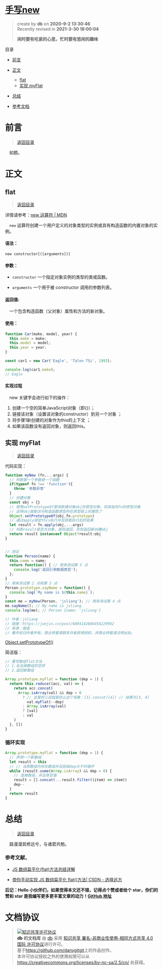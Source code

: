 # [手写new](https://github.com/danygitgit/document-library)

> create by **db** on **2020-9-2 13:30:46**  
> Recently revised in **2021-3-30 18:00:04**
>
> **闲时要有吃紧的心思，忙时要有悠闲的趣味**

<a id="catalog">目录</a>

- [前言](#preface)
- [正文](#main-body)

  - [flat](#chapter-1)
  - [实现 myFlat](#chapter-2)

- [总结](#summary)

- [参考文档](#reference-documents)

# <a  id="preface">前言</a>

> [返回目录](#catalog)

&emsp;如题。

# <a  id="main-body">正文</a>

## <a  id="chapter-1">flat</a>

> [返回目录](#catalog)

详情请参考：[new 运算符 | MDN](https://developer.mozilla.org/zh-CN/docs/Web/JavaScript/Reference/Operators/new)

&emsp;`new` 运算符创建一个用户定义的对象类型的实例或具有构造函数的内置对象的实例。


#### 语法：

`new constructor[([arguments])]`

#### 参数：

- `constructor` 一个指定对象实例的类型的类或函数。
  
- `arguments` 一个用于被 constructor 调用的参数列表。

#### 返回值:

&emsp;一个包含构造函数（父对象）属性和方法的新对象。

#### 使用：

```js
function Car(make, model, year) {
  this.make = make;
  this.model = model;
  this.year = year;
}

const car1 = new Car('Eagle', 'Talon TSi', 1993);

console.log(car1.make);
// Eagle
```
#### 实现过程
&emsp;new 关键字会进行如下的操作：

1. 创建一个空的简单JavaScript对象（即{}）；
2. 链接该对象（设置该对象的constructor）到另一个对象 ；
3. 将步骤1新创建的对象作为this的上下文 ；
4. 如果该函数没有返回对象，则返回this。

## <a  id="chapter-2">实现 myFlat</a>

> [返回目录](#catalog)

代码实现：

```js
function myNew (fn,...args) {
  // 判断第一个参数是一个函数
  if(typeof fn !== 'function'){
    throw '参数异常'
  }
  // 创建对象
  const obj = {}
  // 使用setPrototypeOf更改新建对象obj的原型对象，将其指向fn的原型对象
  // 这样obj就能访问构造函数原型所在原型链上的属性了
  Object.setPrototypeOf(obj,fn.prototype)
  // 通过apply绑定this执行并且获取执行后的结果
  let result = fn.apply(obj,...args)
  // 判断result是否为对象，是则返回，否则返回新创建obj
  return result instanceof Object?result:obj
}


// 测试
function Person(name) {
  this.name = name;
  return function() { // 用来测试第 5 点
    console.log('返回引用数据类型');
  };
}
// 用来测试第 2 点和第 3 点
Person.prototype.sayName = function() {
  console.log(`My name is ${this.name}`);
}
const me = myNew(Person, 'jsliang'); // 用来测试第 4 点
me.sayName(); // My name is jsliang
console.log(me); // Person {name: 'jsliang'}

// 作者：jsliang
// 链接：https://juejin.cn/post/6894142886456229902
// 来源：掘金
// 著作权归作者所有。商业转载请联系作者获得授权，非商业转载请注明出处。
```

[Object.setPrototypeOf()](https://developer.mozilla.org/zh-CN/docs/Web/JavaScript/Reference/Global_Objects/Object/setPrototypeOf)

简洁版：

```js
// 重写数组flat方法
// 1.会去掉数组的空项
// 2.返回新数组

Array.prototype.myFlat = function (dep = 1) {
  return this.reduce((acc, val) => {
    return acc.concat(
      Array.isArray(val) && dep > 0
        ? // 这里的三目就是防止这个现象：[3].concat([4]) // 结果为[3, 4]
          val.myFlat(--dep)
        : Array.isArray(val)
        ? [val]
        : val
    )
  }, [])
}
```

### 循环实现

```js
Array.prototype.myFlat = function (dep = 1) {
  // 声明一个新数组
  let result = this
  // // 当原数组内存在数组并且层级dep大于时循环
  while (result.some(Array.isArray) && dep > 0) {
    // 连接数组，并去除空值
    result = [].concat(...result.filter((item) => item))
    dep--
  }
  return result
}
```

# <a  id="summary">总结</a>

> [返回目录](#catalog)

&emsp;路漫漫其修远兮，与诸君共勉。 

### <a  id="reference-documents">参考文献</a>、

- [JS 数组扁平化(flat)方法总结详解 ](http://www.45fan.com/article.php?aid=19062442766002048192992081)

- [带你手动实现 JS 数组扁平化 flat()方法| CSDN - 选择远方](https://juejin.im/user/5b1a3eb7f265da6e572b3ada)

**后记：Hello 小伙伴们，如果觉得本文还不错，记得点个赞或者给个 star，你们的赞和 star 是我编写更多更丰富文章的动力！[GitHub 地址](https://github.com/danygitgit/document-library)**

# 文档协议

> <a rel="license" href="http://creativecommons.org/licenses/by-nc-sa/4.0/"><img alt="知识共享许可协议" style="border-width:0" src="https://user-gold-cdn.xitu.io/2018/12/23/167d9537f3e29c99?w=88&h=31&f=png&s=1888" /></a><br /><a xmlns:dct="http://purl.org/dc/terms/" property="dct:title">**db** 的文档库</a> 由 <a xmlns:cc="http://creativecommons.org/ns#" href="db" property="cc:attributionName" rel="cc:attributionURL">db</a> 采用 <a rel="license" href="http://creativecommons.org/licenses/by-nc-sa/4.0/">知识共享 署名-非商业性使用-相同方式共享 4.0 国际 许可协议</a>进行许可。<br />基于<a xmlns:dct="http://purl.org/dc/terms/" href="https://github.com/danygitgit" rel="dct:source">https://github.com/danygitgit</a>上的作品创作。<br />本许可协议授权之外的使用权限可以从 <a xmlns:cc="http://creativecommons.org/ns#" href="https://creativecommons.org/licenses/by-nc-sa/2.5/cn/" rel="cc:morePermissions">https://creativecommons.org/licenses/by-nc-sa/2.5/cn/</a> 处获得。
